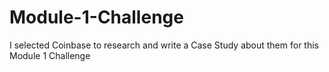 # Module-1-Challenge
I selected Coinbase to research and write a Case Study about them for this Module 1 Challenge
